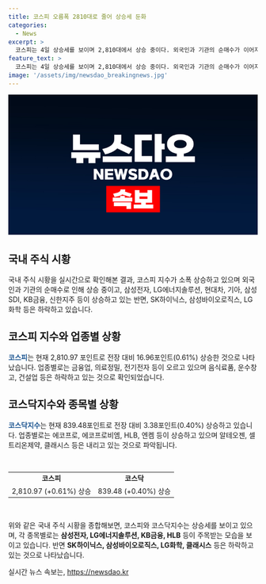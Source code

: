 ```yaml
---
title: 코스피 오름폭 2810대로 줄어 상승세 둔화
categories:
  - News
excerpt: >
  코스피는 4일 상승세를 보이며 2,810대에서 상승 중이다. 외국인과 기관의 순매수가 이어지고 있으며, 삼성전자와 금융주 등이 강세를 보이고 있다. 반면 SK하이닉스 등은 약세를 보이고 있다. 코스닥지수도 상승세를 이어가고 있으며, HLB 등이 상승하고 있으나 일부 종목은 내리고 있다.
feature_text: >
  코스피는 4일 상승세를 보이며 2,810대에서 상승 중이다. 외국인과 기관의 순매수가 이어지고 있으며, 삼성전자와 금융주 등이 강세를 보이고 있다. 반면 SK하이닉스 등은 약세를 보이고 있다. 코스닥지수도 상승세를 이어가고 있으며, HLB 등이 상승하고 있으나 일부 종목은 내리고 있다.
image: '/assets/img/newsdao_breakingnews.jpg'
---
```


<p><img src="/assets/img/newsdao_breakingnews.jpg" alt="bookingtag 속보" /></p>

<h2 data-ke-size="size26">국내 주식 시황</h2>

<p>국내 주식 시황을 실시간으로 확인해본 결과, 코스피 지수가 소폭 상승하고 있으며 외국인과 기관의 순매수로 인해 상승 중이고, 삼성전자, LG에너지솔루션, 현대차, 기아, 삼성SDI, KB금융, 신한지주 등이 상승하고 있는 반면, SK하이닉스, 삼성바이오로직스, LG화학 등은 하락하고 있습니다.</p>

<h2 data-ke-size="size26">코스피 지수와 업종별 상황</h2>

<p><b><span style="color: #1a5490;">코스피</span></b>는 현재 2,810.97 포인트로 전장 대비 16.96포인트(0.61%) 상승한 것으로 나타났습니다. 업종별로는 금융업, 의료정밀, 전기전자 등이 오르고 있으며 음식료품, 운수창고, 건설업 등은 하락하고 있는 것으로 확인되었습니다.</p>

<h2 data-ke-size="size26">코스닥지수와 종목별 상황</h2>

<p><b><span style="color: #1a5490;">코스닥지수</span></b>는 현재 839.48포인트로 전장 대비 3.38포인트(0.40%) 상승하고 있습니다. 업종별로는 에코프로, 에코프로비엠, HLB, 엔켐 등이 상승하고 있으며 알테오젠, 셀트리온제약, 클래시스 등은 내리고 있는 것으로 파악됩니다.</p>

<p data-ke-size="size16">&nbsp;</p>

<table>
  <tbody>
    <tr>
      <td style="text-align: center; height: 17px;"><b>코스피</b></td>
      <td style="text-align: center; height: 17px;"><b>코스닥</b></td>
    </tr>
    <tr>
      <td style="text-align: center; height: 17px;">2,810.97 (+0.61%) 상승</td>
      <td style="text-align: center; height: 17px;">839.48 (+0.40%) 상승</td>
    </tr>
  </tbody>
</table>

<p data-ke-size="size16">&nbsp;</p>

<p>위와 같은 국내 주식 시황을 종합해보면, 코스피와 코스닥지수는 상승세를 보이고 있으며, 각 종목별로는 <b>삼성전자, LG에너지솔루션, KB금융, HLB</b> 등이 주목받는 모습을 보이고 있습니다. 반면 <b>SK하이닉스, 삼성바이오로직스, LG화학, 클래시스</b> 등은 하락하고 있는 것으로 나타났습니다.</p>
실시간 뉴스 속보는, <a href="https://newsdao.kr" rel="dofollow">https://newsdao.kr</a>


